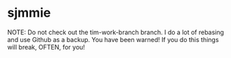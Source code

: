 sjmmie
======

NOTE: Do not check out the tim-work-branch branch.  I do a lot of rebasing and use Github as a backup.  You have been warned!  If you do this things will break, OFTEN, for you!
